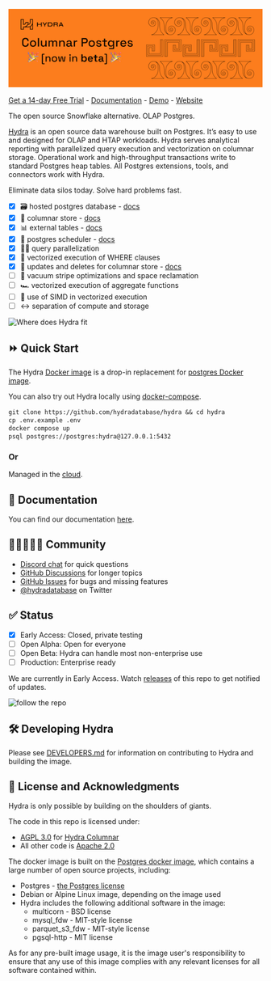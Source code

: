 ![Hydra - the open source data warehouse](.images/header.png)

[Get a 14-day Free Trial](https://hydra.so/) - [Documentation](https://docs.hydra.so/) - [Demo](https://www.youtube.com/watch?v=DD1oD1LWNOo) - [Website](https://hydra.so/)

The open source Snowflake alternative. OLAP Postgres.

[Hydra](https://hydra.so/) is an open source data warehouse built on Postgres. It’s easy to use and designed for OLAP and HTAP workloads. Hydra serves analytical reporting with parallelized query execution and vectorization on columnar storage. Operational work and high-throughput transactions write to standard Postgres heap tables. All Postgres extensions, tools, and connectors work with Hydra.

Eliminate data silos today. Solve hard problems fast.

* [x] 🗃 hosted postgres database - [docs](https://docs.hydra.so/getting-started)
* [x] 📎 columnar store - [docs](https://docs.hydra.so/concepts/using-hydra-columnar)
* [x] 📊 external tables - [docs](https://docs.hydra.so/concepts/using-hydra-external-tables)
* [x] 📅 postgres scheduler - [docs](https://docs.hydra.so/cloud-warehouse-operations/using-hydra-scheduler)
* [x] 🤹‍♀️ query parallelization
* [x] 🐎 vectorized execution of WHERE clauses
* [x] 📝 updates and deletes for columnar store - [docs](https://docs.hydra.so/concepts/updates-and-deletes)
* [ ] 🧹 vacuum stripe optimizations and space reclamation
* [ ] 🏎️ vectorized execution of aggregate functions
* [ ] 🚅 use of SIMD in vectorized execution
* [ ] ↔️ separation of compute and storage

![Where does Hydra fit](.images/hydra-db.png)

## ⏩ Quick Start

The Hydra [Docker image](https://github.com/hydradatabase/hydra/pkgs/container/hydra) is a drop-in replacement for [postgres Docker image](https://hub.docker.com/_/postgres).

You can also try out Hydra locally using [docker-compose](https://docs.docker.com/compose/).

```
git clone https://github.com/hydradatabase/hydra && cd hydra
cp .env.example .env
docker compose up
psql postgres://postgres:hydra@127.0.0.1:5432
```

### Or

Managed in the [cloud](https://hydra.so/).

## 📄 Documentation

You can find our documentation [here](https://docs.hydra.so/getting-started/setup-guide).

## 👩🏾‍🤝‍👨🏻 Community

- [Discord chat](https://discord.com/invite/zKpVxbXnNY) for quick questions
- [GitHub Discussions](https://github.com/hydradatabase/hydra/discussions) for longer topics
- [GitHub Issues](https://github.com/hydradatabase/hydra/issues) for bugs and missing features
- [@hydradatabase](https://twitter.com/hydradatabase) on Twitter

## ✅ Status

- [x] Early Access: Closed, private testing
- [ ] Open Alpha: Open for everyone
- [ ] Open Beta: Hydra can handle most non-enterprise use
- [ ] Production: Enterprise ready

We are currently in Early Access. Watch [releases](https://github.com/hydradatabase/hydra/releases) of this repo to get notified of updates.

![follow the repo](.images/follow.gif)

## 🛠 Developing Hydra
Please see [DEVELOPERS.md](DEVELOPERS.md) for information on contributing to Hydra and building the image.

## 📑 License and Acknowledgments
Hydra is only possible by building on the shoulders of giants.

The code in this repo is licensed under:
* [AGPL 3.0](https://github.com/hydradatabase/hydra/tree/main/columnar/LICENSE) for [Hydra Columnar](https://github.com/hydradatabase/hydra/tree/main/columnar)
* All other code is [Apache 2.0](LICENSE)

The docker image is built on the [Postgres docker image](https://hub.docker.com/_/postgres/), which contains a large number of open source projects, including:
* Postgres - [the Postgres license](https://www.postgresql.org/about/licence/)
* Debian or Alpine Linux image, depending on the image used
* Hydra includes the following additional software in the image:
  * multicorn - BSD license
  * mysql_fdw - MIT-style license
  * parquet_s3_fdw - MIT-style license
  * pgsql-http - MIT license

As for any pre-built image usage, it is the image user's responsibility to ensure that any use of this
image complies with any relevant licenses for all software contained within.

